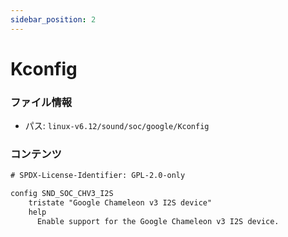 ```yaml
---
sidebar_position: 2
---
```

# Kconfig

### ファイル情報

- パス: `linux-v6.12/sound/soc/google/Kconfig`

### コンテンツ

```txt
# SPDX-License-Identifier: GPL-2.0-only

config SND_SOC_CHV3_I2S
	tristate "Google Chameleon v3 I2S device"
	help
	  Enable support for the Google Chameleon v3 I2S device.

```
